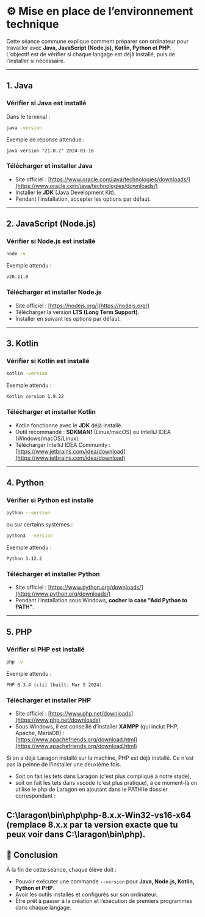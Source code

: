 # ⚙️ Mise en place de l’environnement technique

Cette séance commune explique comment préparer son ordinateur pour travailler avec **Java, JavaScript (Node.js), Kotlin, Python et PHP**.  
L’objectif est de vérifier si chaque langage est déjà installé, puis de l’installer si nécessaire.  

---

## 1. Java

### Vérifier si Java est installé
Dans le terminal :  
```bash
java -version
```

Exemple de réponse attendue :  
```
java version "21.0.2" 2024-01-16
```

### Télécharger et installer Java
- Site officiel : [https://www.oracle.com/java/technologies/downloads/](https://www.oracle.com/java/technologies/downloads/)  
- Installer le **JDK** (Java Development Kit).  
- Pendant l’installation, accepter les options par défaut.  

---

## 2. JavaScript (Node.js)

### Vérifier si Node.js est installé
```bash
node -v
```

Exemple attendu :  
```
v20.11.0
```

### Télécharger et installer Node.js
- Site officiel : [https://nodejs.org/](https://nodejs.org/)  
- Télécharger la version **LTS (Long Term Support)**.  
- Installer en suivant les options par défaut.  

---

## 3. Kotlin

### Vérifier si Kotlin est installé
```bash
kotlin -version
```

Exemple attendu :  
```
Kotlin version 1.9.22
```

### Télécharger et installer Kotlin
- Kotlin fonctionne avec le **JDK** déjà installé.  
- Outil recommandé : **SDKMAN!** (Linux/macOS) ou IntelliJ IDEA (Windows/macOS/Linux).  
- Télécharger IntelliJ IDEA Community :  
  [https://www.jetbrains.com/idea/download](https://www.jetbrains.com/idea/download)  

---

## 4. Python

### Vérifier si Python est installé
```bash
python --version
```
ou sur certains systèmes :  
```bash
python3 --version
```

Exemple attendu :  
```
Python 3.12.2
```

### Télécharger et installer Python
- Site officiel : [https://www.python.org/downloads/](https://www.python.org/downloads/)  
- Pendant l’installation sous Windows, **cocher la case "Add Python to PATH"**.  

---

## 5. PHP

### Vérifier si PHP est installé
```bash
php -v
```

Exemple attendu :  
```
PHP 8.3.4 (cli) (built: Mar 5 2024)
```

### Télécharger et installer PHP
- Site officiel : [https://www.php.net/downloads](https://www.php.net/downloads)  
- Sous Windows, il est conseillé d’installer **XAMPP** (qui inclut PHP, Apache, MariaDB) :  
  [https://www.apachefriends.org/download.html](https://www.apachefriends.org/download.html)  

Si on a déjà Laragon installé sur la machine, PHP est déjà installé. Ce n'est pas la peinne de l'installer une deuxième fois.
- Soit on fait les tets dans Laragon (c'est plus compliqué à notre stade), 
- soit on fait les tets dans vscode (c'est plus pratique), à ce moment-là on utilise le php de Laragon en ajoutant dans le PATH le dossier correspondant :

C:\laragon\bin\php\php-8.x.x-Win32-vs16-x64 (remplace 8.x.x par ta version exacte que tu peux voir dans C:\laragon\bin\php\).
---

## 🎯 Conclusion

À la fin de cette séance, chaque élève doit :  
- Pouvoir exécuter une commande `--version` pour **Java, Node.js, Kotlin, Python et PHP**.  
- Avoir les outils installés et configurés sur son ordinateur.  
- Être prêt à passer à la création et l’exécution de premiers programmes dans chaque langage.  
